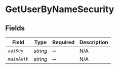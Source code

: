 # GetUserByNameSecurity


## Fields

| Field              | Type               | Required           | Description        |
| ------------------ | ------------------ | ------------------ | ------------------ |
| `apiKey`           | *string*           | :heavy_minus_sign: | N/A                |
| `mainAuth`         | *string*           | :heavy_minus_sign: | N/A                |